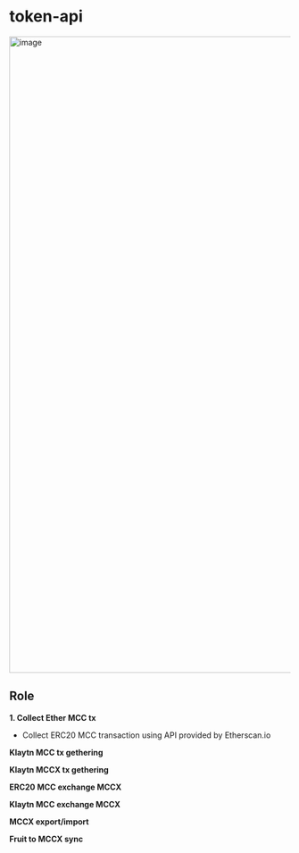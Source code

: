 # token-api

<img width="1140" alt="image" src="https://user-images.githubusercontent.com/109775055/215024277-0cb76a40-b020-4deb-9c86-95e97dddcbfb.png">

## Role 
**1. Collect Ether MCC tx**
- Collect ERC20 MCC transaction using API provided by Etherscan.io

**Klaytn MCC tx gethering**

**Klaytn MCCX tx gethering**

**ERC20 MCC exchange MCCX**

**Klaytn MCC exchange MCCX**

**MCCX export/import**

**Fruit to MCCX sync**


